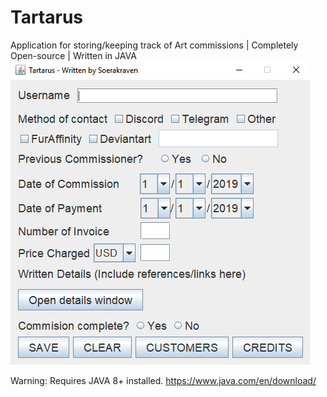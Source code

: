 # Tartarus

Application for storing/keeping track of Art commissions | Completely Open-source | Written in JAVA
<img aligning = center src="https://github.com/Berahthraben/Tartarus/blob/master/readmeAssets/Tartarus1.PNG">

Warning: Requires JAVA 8+ installed. https://www.java.com/en/download/


